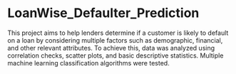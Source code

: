 # LoanWise_Defaulter_Prediction
This project aims to help lenders determine if a customer is likely to default on a loan by considering multiple
factors such as demographic, financial, and other relevant attributes. To achieve this, data was analyzed using
correlation checks, scatter plots, and basic descriptive statistics. Multiple machine learning classification algorithms
were tested.
